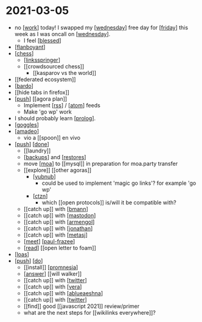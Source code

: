 # 2021-03-05

- no [[work]] today! I swapped my [[wednesday]] free day for [[friday]] this week as I was oncall on [[wednesday]].
  - I feel [[blessed]]
- [[flanboyant]]
- [[chess]]
  - [[linksspringer]]
  - [[crowdsourced chess]]
    - [[kasparov vs the world]]
- [[federated ecosystem]]
- [[bardo]]
- [[hide tabs in firefox]]
- [[push]] [[agora plan]]
  - Implement [[rss]] / [[atom]] feeds
  - Make 'go wp' work
- I should probably learn [[prolog]].
- [[goggles]]
- [[amadeo]]
  - vio a [[spoon]] en vivo
- [[push]] [[done]]
  - [[laundry]]
  - [[backups]] and [[restores]]
  - move [[moa]] to [[mysql]] in preparation for moa.party transfer
  - [[explore]] [[other agoras]]
    - [[yubnub]] 
      - could be used to implement 'magic go links'? for example 'go wp'
    - [[ctzn]] 
      - which [[open protocols]] is/will it be compatible with?
  - [[catch up]] with [[bmann]]
  - [[catch up]] with [[mastodon]]
  - [[catch up]] with [[armengol]]
  - [[catch up]] with [[jonathan]]
  - [[catch up]] with [[metasj]]
  - [[meet]] [[paul-frazee]]
  - [[read]] [[open letter to foam]]
- [[loas]]
- [[push]] [[do]]
  - [[install]] [[promnesia]]
  - [[answer]] [[will walker]]
  - [[catch up]] with [[twitter]]
  - [[catch up]] with [[vera]]
  - [[catch up]] with [[ablueaeshna]]
  - [[catch up]] with [[twitter]]
  - [[find]] good [[javascript 2021]] review/primer
  - what are the next steps for [[wikilinks everywhere]]?

[//begin]: # "Autogenerated link references for markdown compatibility"
[work]: ../work "Work"
[wednesday]: ../wednesday "Wednesday"
[friday]: ../friday "Friday"
[blessed]: ../blessed "Blessed"
[flanboyant]: ../flanboyant "Flanboyant"
[chess]: ../chess "Chess"
[linksspringer]: ../linksspringer "Linksspringer"
[bardo]: ../bardo "Bardo"
[push]: ../push "Push"
[rss]: ../rss "Rss"
[atom]: ../atom "Atom"
[prolog]: ../prolog "Prolog"
[goggles]: ../goggles "Goggles"
[amadeo]: ../amadeo "Amadeo"
[done]: ../done "DONE"
[backups]: ../backups "Backups"
[restores]: ../restores "Restores"
[moa]: ../moa "Moa"
[yubnub]: ../yubnub "Yubnub"
[ctzn]: ../ctzn "Ctzn"
[bmann]: ../bmann "Bmann"
[mastodon]: ../mastodon "Mastodon"
[armengol]: ../armengol "Armengol"
[jonathan]: ../jonathan "Jonathan"
[metasj]: ../metasj "Metasj"
[meet]: ../meet "Meet"
[paul-frazee]: ../paul-frazee "Paul Frazee"
[read]: ../read "Read"
[loas]: ../loas "Loas"
[do]: ../do "Do"
[promnesia]: ../promnesia "Promnesia"
[answer]: ../answer "Answer"
[twitter]: ../twitter "Twitter"
[vera]: ../vera "Vera"
[ablueaeshna]: ../ablueaeshna "Ablueaeshna"
[//end]: # "Autogenerated link references"